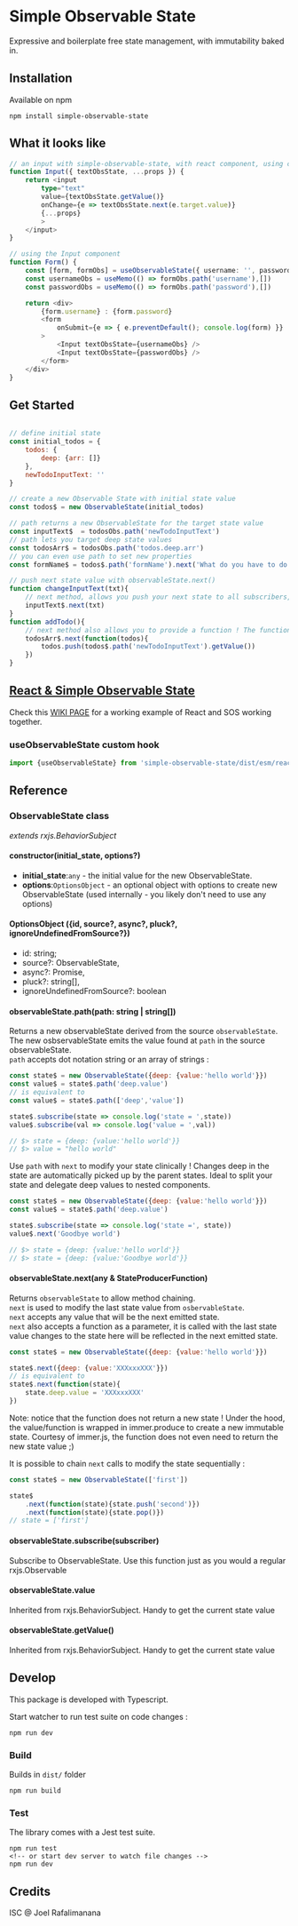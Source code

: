 # Simple Observable State
Expressive and boilerplate free state management, with immutability baked in.

## Installation

Available on npm 
```
npm install simple-observable-state
```

## What it looks like
```typescript
// an input with simple-observable-state, with react component, using custom hook useObservableState
function Input({ textObsState, ...props }) {
    return <input
        type="text"
        value={textObsState.getValue()}
        onChange={e => textObsState.next(e.target.value)}
        {...props}
        >
    </input>
}

// using the Input component
function Form() {
    const [form, formObs] = useObservableState({ username: '', password: '' })
    const usernameObs = useMemo(() => formObs.path('username'),[])
    const passwordObs = useMemo(() => formObs.path('password'),[])

    return <div>
        {form.username} : {form.password}
        <form
            onSubmit={e => { e.preventDefault(); console.log(form) }}
        >
            <Input textObsState={usernameObs} />
            <Input textObsState={passwordObs} />
        </form>
    </div>
}

```

## Get Started

```javascript

// define initial state
const initial_todos = {
    todos: {
        deep: {arr: []}
    },
    newTodoInputText: ''
}

// create a new Observable State with initial state value
const todos$ = new ObservableState(initial_todos)

// path returns a new ObservableState for the target state value
const inputText$  = todosObs.path('newTodoInputText') 
// path lets you target deep state values
const todosArr$ = todosObs.path('todos.deep.arr')
// you can even use path to set new properties
const formName$ = todos$.path('formName').next('What do you have to do ?')

// push next state value with observableState.next()
function changeInputText(txt){
    // next method, allows you push your next state to all subscribers, just like a regular Subject
    inputText$.next(txt) 
}
function addTodo(){
    // next method also allows you to provide a function ! The function is given the current state, ready for you to change however needed
    todosArr$.next(function(todos){
        todos.push(todos$.path('newTodoInputText').getValue())
    })
}

```

## [React & Simple Observable State](https://github.com/inakikani/simple-observable-state/wiki/React-&-Simple-Observable-State)
Check this [WIKI PAGE](https://github.com/inakikani/simple-observable-state/wiki/React-&-Simple-Observable-State) for a working example of React and SOS working together.  

### useObservableState custom hook

```javascript
import {useObservableState} from 'simple-observable-state/dist/esm/react/useObservableState'
```


## Reference

### ObservableState class

*extends rxjs.BehaviorSubject*

#### **constructor(initial_state, options?)**

- **initial_state**:`any` - the initial value for the new ObservableState. 
- **options**:`OptionsObject` - an optional object with options to create new ObservableState (used internally - you likely don't need to use any options)

#### **OptionsObject ({id, source?, async?, pluck?, ignoreUndefinedFromSource?})**
- id: string;
- source?: ObservableState<any>,
- async?: Promise<any>,
- pluck?: string[],
- ignoreUndefinedFromSource?: boolean

#### **observableState.path(path: string | string[])**
Returns a new observableState derived from the source `observableState`.  
The new osbservableState emits the value found at `path` in the source observableState.  
`path` accepts dot notation string or an array of strings :
```javascript
const state$ = new ObservableState({deep: {value:'hello world'}})
const value$ = state$.path('deep.value')
// is equivalent to 
const value$ = state$.path(['deep','value'])

state$.subscribe(state => console.log('state = ',state))
value$.subscribe(val => console.log('value = ',val))

// $> state = {deep: {value:'hello world'}}
// $> value = "hello world"
```

Use `path` with `next` to modify your state clinically ! Changes deep in the state are automatically picked up by the parent states. Ideal to split your state and delegate deep values to nested components.
```javascript
const state$ = new ObservableState({deep: {value:'hello world'}})
const value$ = state$.path('deep.value')

state$.subscribe(state => console.log('state =', state))
value$.next('Goodbye world')

// $> state = {deep: {value:'hello world'}}
// $> state = {deep: {value:'Goodbye world'}}

```
#### **observableState.next(any & StateProducerFunction)**
Returns `observableState` to allow method chaining.  
`next` is used to modify the last state value from `osbervableState`.  
`next` accepts any value that will be the next emitted state.   
`next` also accepts a function as a parameter, it is called with the last state value changes to the state here will be reflected in the next emitted state.

```javascript
const state$ = new ObservableState({deep: {value:'hello world'}})

state$.next({deep: {value:'XXXxxxXXX'}})
// is equivalent to 
state$.next(function(state){
    state.deep.value = 'XXXxxxXXX'
})

```

Note: notice that the function does not return a new state ! Under the hood, the value/function is wrapped in immer.produce to create a new immutable state.
Courtesy of immer.js, the function does not even need to return the new state value ;)

It is possible to chain `next` calls to modify the state sequentially :
```javascript
const state$ = new ObservableState(['first'])

state$
    .next(function(state){state.push('second')})
    .next(function(state){state.pop()})
// state = ['first']

```

#### **observableState.subscribe(subscriber)**
Subscribe to ObservableState. Use this function just as you would a regular rxjs.Observable
#### **observableState.value**
Inherited from rxjs.BehaviorSubject. Handy to get the current state value
#### **observableState.getValue()**
Inherited from rxjs.BehaviorSubject. Handy to get the current state value

## Develop
This package is developed with Typescript.

Start watcher to run test suite on code changes :
```
npm run dev
```

### Build
Builds in `dist/` folder
```
npm run build
```

### Test
The library comes with a Jest test suite.
```
npm run test
<!-- or start dev server to watch file changes -->
npm run dev
```

## Credits
ISC @ Joel Rafalimanana